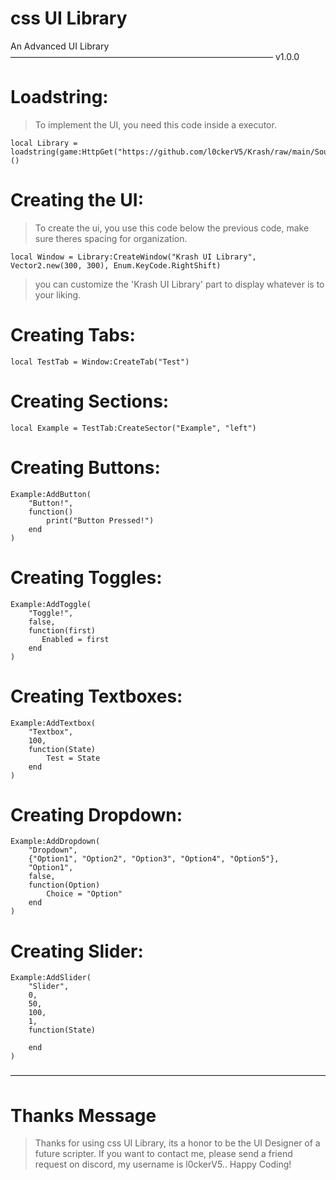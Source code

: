 # css UI Library
An Advanced UI Library
——————————————————————————————
v1.0.0

# Loadstring:
> To implement the UI, you need this code inside a executor.
```
local Library = loadstring(game:HttpGet("https://github.com/l0ckerV5/Krash/raw/main/Source"))()
```

# Creating the UI:
> To create the ui, you use this code below the previous code, make sure theres spacing for organization.
```
local Window = Library:CreateWindow("Krash UI Library", Vector2.new(300, 300), Enum.KeyCode.RightShift)
```
> you can customize the 'Krash UI Library' part to display whatever is to your liking.

# Creating Tabs:

```
local TestTab = Window:CreateTab("Test")
```

# Creating Sections:

```
local Example = TestTab:CreateSector("Example", "left")
```

# Creating Buttons:

```
Example:AddButton(
    "Button!",
    function()
        print("Button Pressed!")
    end
)
```

# Creating Toggles:

```
Example:AddToggle(
    "Toggle!",
    false,
    function(first)
       Enabled = first
    end
)
```

# Creating Textboxes:

```
Example:AddTextbox(
    "Textbox",
    100,
    function(State)
        Test = State
    end
)
```

# Creating Dropdown:

```
Example:AddDropdown(
    "Dropdown",
    {"Option1", "Option2", "Option3", "Option4", "Option5"},
    "Option1",
    false,
    function(Option)
        Choice = "Option"
    end
)
```

# Creating Slider:

```
Example:AddSlider(
    "Slider",
    0,
    50,
    100,
    1,
    function(State)
       
    end
)
```
————————————————————————————————————
# Thanks Message
> Thanks for using css UI Library, its a honor to be the UI Designer of a future scripter. If you want to contact me, please send a friend request on discord, my username is l0ckerV5.. Happy Coding!
